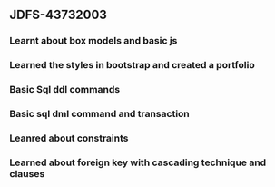 ## JDFS-43732003

### Learnt about box models and basic js

### Learned the styles in bootstrap and created a portfolio

### Basic Sql ddl commands

### Basic sql dml command and transaction

### Leanred about constraints

### Learned about foreign key with cascading technique and clauses

